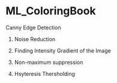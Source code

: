 # ML_ColoringBook

Canny Edge Detection


1. Noise Reduction


2. Finding Intensity Gradient of the Image


3. Non-maximum suppression


4. Hsyteresis Thersholding 

